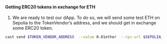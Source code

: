 #### Getting ERC20 tokens in exchange for ETH

1. We are ready to test our dApp. To do so, we will send some test ETH on Sepolia to the TokenVendor’s address, and we should get in exchange some ERC20 token.

```bash
cast send $TOKEN_VENDOR_ADDRESS  --value 0.01ether  --rpc-url $SEPOLIA_RPC_URL --private-key $PRIVATE_KEY
```
